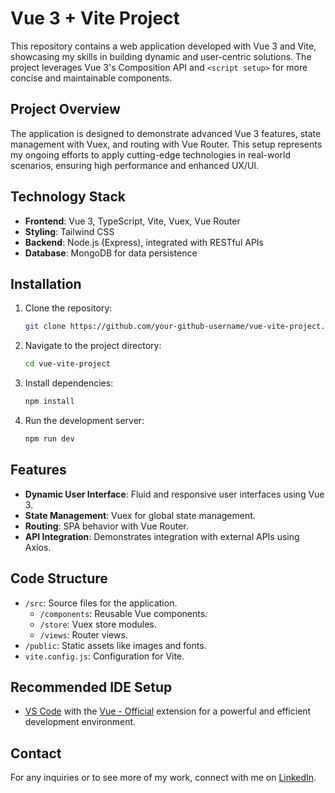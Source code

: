 
# Vue 3 + Vite Project

This repository contains a web application developed with Vue 3 and Vite, showcasing my skills in building dynamic and user-centric solutions. The project leverages Vue 3's Composition API and `<script setup>` for more concise and maintainable components.

## Project Overview

The application is designed to demonstrate advanced Vue 3 features, state management with Vuex, and routing with Vue Router. This setup represents my ongoing efforts to apply cutting-edge technologies in real-world scenarios, ensuring high performance and enhanced UX/UI.

## Technology Stack

- **Frontend**: Vue 3, TypeScript, Vite, Vuex, Vue Router
- **Styling**: Tailwind CSS
- **Backend**: Node.js (Express), integrated with RESTful APIs
- **Database**: MongoDB for data persistence

## Installation

1. Clone the repository:
   ```bash
   git clone https://github.com/your-github-username/vue-vite-project.git
   ```
2. Navigate to the project directory:
   ```bash
   cd vue-vite-project
   ```
3. Install dependencies:
   ```bash
   npm install
   ```
4. Run the development server:
   ```bash
   npm run dev
   ```

## Features

- **Dynamic User Interface**: Fluid and responsive user interfaces using Vue 3.
- **State Management**: Vuex for global state management.
- **Routing**: SPA behavior with Vue Router.
- **API Integration**: Demonstrates integration with external APIs using Axios.

## Code Structure

- `/src`: Source files for the application.
  - `/components`: Reusable Vue components.
  - `/store`: Vuex store modules.
  - `/views`: Router views.
- `/public`: Static assets like images and fonts.
- `vite.config.js`: Configuration for Vite.

## Recommended IDE Setup

- [VS Code](https://code.visualstudio.com/) with the [Vue - Official](https://marketplace.visualstudio.com/items?itemName=Vue.volar) extension for a powerful and efficient development environment.

## Contact

For any inquiries or to see more of my work, connect with me on [LinkedIn](https://linkedin.com/in/enpepolicy).
